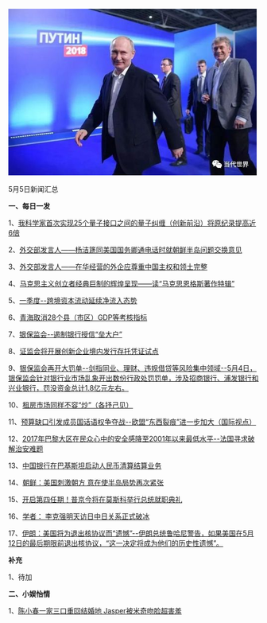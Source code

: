 ![05_06](.\05_06.jpg)

5月5日新闻汇总

**一、每日一发**

1、[我科学家首次实现25个量子接口之间的量子纠缠（创新前沿）将原纪录提高近6倍](http://paper.people.com.cn/rmrb/html/2018-05/07/nw.D110000renmrb_20180507_6-01.htm)

2、[外交部发言人——杨洁篪同美国国务卿通电话时就朝鲜半岛问题交换意见](http://paper.people.com.cn/rmrb/html/2018-05/07/nw.D110000renmrb_20180507_5-03.htm)

3、[外交部发言人——在华经营的外企应尊重中国主权和领土完整](http://paper.people.com.cn/rmrb/html/2018-05/07/nw.D110000renmrb_20180507_7-03.htm)

4、[马克思主义创立者经典巨制的辉煌呈现——读“马克思恩格斯著作特辑”](http://paper.people.com.cn/rmrb/html/2018-05/07/nw.D110000renmrb_20180507_2-09.htm)

5、[一季度--跨境资本流动延续净流入态势](http://paper.people.com.cn/rmrb/html/2018-05/07/nw.D110000renmrb_20180507_5-10.htm)

6、[青海取消28个县（市区）GDP等考核指标](http://paper.people.com.cn/rmrb/html/2018-05/07/nw.D110000renmrb_20180507_8-10.htm)

7、[银保监会--遏制银行授信“垒大户”](http://paper.people.com.cn/rmrb/html/2018-05/07/nw.D110000renmrb_20180507_4-10.htm)

8、[证监会将开展创新企业境内发行存托凭证试点](http://paper.people.com.cn/rmrb/html/2018-05/07/nw.D110000renmrb_20180507_7-10.htm)

9、[银保监会再开大罚单--剑指同业、理财、违规借贷等风险集中领域--5月4日，银保监会针对银行业市场乱象开出数份行政处罚罚单，涉及招商银行、浦发银行和兴业银行，罚没资金总计1.8亿元左右。](http://paper.people.com.cn/rmrb/html/2018-05/07/nw.D110000renmrb_20180507_2-10.htm)

10、[租房市场同样不容“炒”（各抒己见）](http://paper.people.com.cn/rmrb/html/2018-05/07/nw.D110000renmrb_20180507_2-19.htm)

11、[预算缺口引发成员国话语权争夺战--欧盟“东西裂痕”进一步加大（国际视点）](http://paper.people.com.cn/rmrb/html/2018-05/07/nw.D110000renmrb_20180507_1-21.htm)

12、[2017年巴黎大区在民众心中的安全感降至2001年以来最低水平--法国寻求破解治安难题](http://paper.people.com.cn/rmrb/html/2018-05/07/nw.D110000renmrb_20180507_6-21.htm)

13、[中国银行在巴基斯坦启动人民币清算结算业务](http://paper.people.com.cn/rmrb/html/2018-05/07/nw.D110000renmrb_20180507_5-21.htm)

14、[朝鲜：美国刺激朝方 意在使半岛局势再次紧张](http://news.163.com/18/0507/01/DH5RC0LV00018AOP.html)

15、[开启第四任期！普京今将在莫斯科举行总统就职典礼](http://news.163.com/18/0507/03/DH63JUHL0001875O.html)

16、[学者： 李克强明天访日中日关系正式破冰](http://www.zaobao.com/news/china/story20180507-856708)

17、[伊朗：美国将为退出核协议而“遗憾”--伊朗总统鲁哈尼警告，如果美国在5月12日的最后期限前退出核协议，“这一决定将成为他们的历史性遗憾”。](http://www.ftchinese.com/story/001077445)



**补充**

1、待加



**二、小娱怡情**

1、[陈小春一家三口重回结婚地 Jasper被米奇吻脸超害羞](http://tv.67.com/dsph/2018/05/06/916984.html)